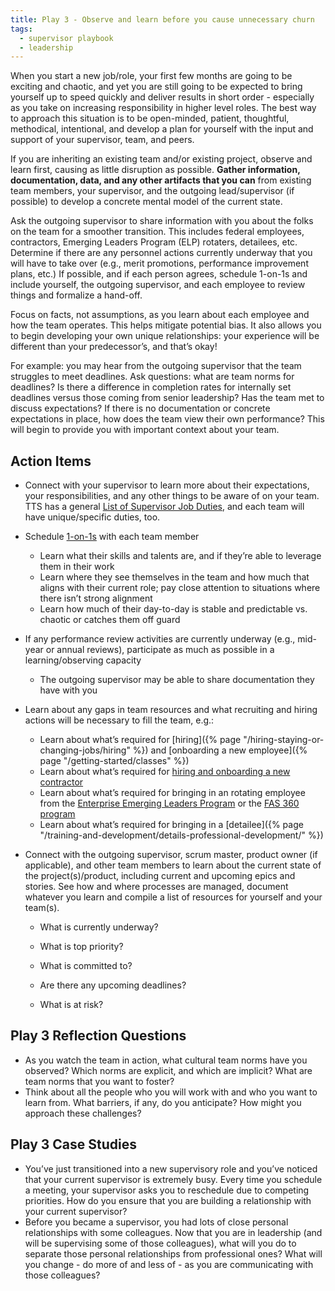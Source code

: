 ```yaml
---
title: Play 3 - Observe and learn before you cause unnecessary churn
tags:
  - supervisor playbook
  - leadership
---
```


When you start a new job/role, your first few months are going to be exciting
and chaotic, and yet you are still going to be expected to bring yourself up to
speed quickly and deliver results in short order - especially as you take on
increasing responsibility in higher level roles. The best way to approach this
situation is to be open-minded, patient, thoughtful, methodical, intentional,
and develop a plan for yourself with the input and support of your supervisor,
team, and peers.

If you are inheriting an existing team and/or existing project, observe and
learn first, causing as little disruption as possible. **Gather information,
documentation, data, and any other artifacts that you can** from existing team
members, your supervisor, and the outgoing lead/supervisor (if possible) to
develop a concrete mental model of the current state.

Ask the outgoing supervisor to share information with you about the folks on the
team for a smoother transition. This includes federal employees, contractors,
Emerging Leaders Program (ELP) rotaters, detailees, etc. Determine if there are
any personnel actions currently underway that you will have to take over (e.g.,
merit promotions, performance improvement plans, etc.) If possible, and if each
person agrees, schedule 1-on-1s and include yourself, the outgoing supervisor,
and each employee to review things and formalize a hand-off.

Focus on facts, not assumptions, as you learn about each employee and how the
team operates. This helps mitigate potential bias. It also allows you to begin
developing your own unique relationships: your experience will be different than
your predecessor’s, and that’s okay!

For example: you may hear from the outgoing supervisor that the team struggles
to meet deadlines. Ask questions: what are team norms for deadlines? Is there a
difference in completion rates for internally set deadlines versus those coming
from senior leadership? Has the team met to discuss expectations? If there is no
documentation or concrete expectations in place, how does the team view their
own performance? This will begin to provide you with important context about
your team.

## Action Items

- Connect with your supervisor to learn more about their expectations, your
      responsibilities, and any other things to be aware of on your team. TTS
      has a general
      [List of Supervisor Job Duties](https://docs.google.com/document/d/11DIsUYI1O4j5XP73TP9x9VBfpfc8XOUxPUeHJXaituE/edit),
      and each team will have unique/specific duties, too.
- Schedule
      [1-on-1s](https://docs.google.com/document/d/1WVysnJMkLNkmQakjKIxa_v47Ws1RNDh6-iCMG6CsZ4k/edit)
      with each team member
  - Learn what their skills and talents are, and if they’re able to leverage
        them in their work
  - Learn where they see themselves in the team and how much that aligns
        with their current role; pay close attention to situations where there
        isn’t strong alignment
  - Learn how much of their day-to-day is stable and predictable vs. chaotic
        or catches them off guard
- If any performance review activities are currently underway (e.g.,
      mid-year or annual reviews), participate as much as possible in a
      learning/observing capacity
  - The outgoing supervisor may be able to share documentation they have
        with you
- Learn about any gaps in team resources and what recruiting and hiring
      actions will be necessary to fill the team, e.g.:
  - Learn about what’s required for
        [hiring]({% page "/hiring-staying-or-changing-jobs/hiring" %}) and
        [onboarding a new employee]({% page "/getting-started/classes" %})
  - Learn about what’s required for
        [hiring and onboarding a new contractor](https://docs.google.com/document/d/14xOFvIGwlG0Gbd52o1D4AyJ52RqzHpX91nfEYJKu5qQ/edit)
  - Learn about what’s required for bringing in an rotating employee from
        the
        [Enterprise Emerging Leaders Program](https://insite.gsa.gov/employee-resources/training-and-development/leadership-resources/enterprise-emerging-leaders-program)
        or the
        [FAS 360 program](https://insite.gsa.gov/services-and-offices/federal-acquisition-service/workforce-transformation/fas-360-development-program?term=)
  - Learn about what’s required for bringing in a
        [detailee]({% page "/training-and-development/details-professional-development/" %})
- Connect with the outgoing supervisor, scrum master, product owner (if
      applicable), and other team members to learn about the current state of
      the project(s)/product, including current and upcoming epics and stories.
      See how and where processes are managed, document whatever you learn and
      compile a list of resources for yourself and your team(s).

  - What is currently underway?

  - What is top priority?

  - What is committed to?

  - Are there any upcoming deadlines?

  - What is at risk?

## Play 3 Reflection Questions

- As you watch the team in action, what cultural team norms have you observed?
  Which norms are explicit, and which are implicit? What are team norms that you
  want to foster?
- Think about all the people who you will work with and who you want to learn
  from. What barriers, if any, do you anticipate? How might you approach these
  challenges?

## Play 3 Case Studies

- You’ve just transitioned into a new supervisory role and you’ve noticed that
  your current supervisor is extremely busy. Every time you schedule a meeting,
  your supervisor asks you to reschedule due to competing priorities. How do you
  ensure that you are building a relationship with your current supervisor?
- Before you became a supervisor, you had lots of close personal relationships
  with some colleagues. Now that you are in leadership (and will be supervising
  some of those colleagues), what will you do to separate those personal
  relationships from professional ones? What will you change - do more of and
  less of - as you are communicating with those colleagues?
